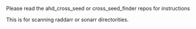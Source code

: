 Please read the ahd_cross_seed or cross_seed_finder repos for instructions

This is for scanning raddarr or sonarr directorities.

